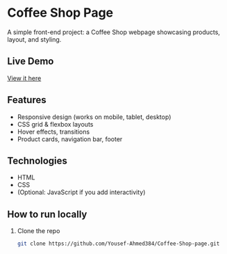 # Coffee Shop Page

A simple front-end project: a Coffee Shop webpage showcasing products, layout, and styling.

## Live Demo

[View it here](https://yousef-ahmed384.github.io/Coffee-Shop-page/)

## Features

- Responsive design (works on mobile, tablet, desktop)  
- CSS grid & flexbox layouts  
- Hover effects, transitions  
- Product cards, navigation bar, footer  

## Technologies

- HTML  
- CSS  
- (Optional: JavaScript if you add interactivity)  

## How to run locally

1. Clone the repo  
   ```bash
   git clone https://github.com/Yousef-Ahmed384/Coffee-Shop-page.git
